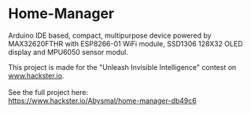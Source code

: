 # Home-Manager
Arduino IDE based, compact, multipurpose device powered by MAX32620FTHR with ESP8266-01 WiFi module, SSD1306 128X32 OLED display and MPU6050 sensor modul.

This project is made for the "Unleash Invisible Intelligence" contest on www.hackster.io.
<br>
<br>
See the full project here:
<br>
https://www.hackster.io/Abysmal/home-manager-db49c6

